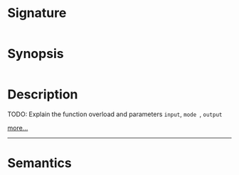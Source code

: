 # Signature
```vikid-signature
```

# Synopsis
```vikid-synopsis
```

# Description
TODO: Explain the function overload and parameters `input`, `mode `, `output`

[more...](https://en.wikipedia.org/wiki/Letter_case)

----
# Semantics